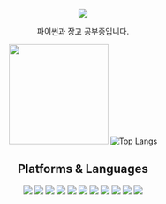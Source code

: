 <div align=center> 
  <p>
  <a href="https://velog.io/@grolar812" target="_blank"><img src="https://img.shields.io/badge/Velog-12b886?style=flat-square&logo=%20Sponsors&logoColor=white"/></a>
  
  
  
</p>
<p>
  파이썬과 장고 공부중입니다.
</p>

   <img height="180em" src="https://github-readme-stats.vercel.app/api?username=grolarkim&show_icons=true&hide_border=true&&count_private=true&include_all_commits=true" />   ![Top Langs](https://github-readme-stats.vercel.app/api/top-langs/?username=grolarkim&layout=compact&hide_border=true&theme=white)
  
 

## Platforms & Languages
<p>
 
  <img src="https://img.shields.io/badge/python-3776AB?style=for-the-badge&logo=python&logoColor=white"> 
  <img src="https://img.shields.io/badge/html5-E34F26?style=for-the-badge&logo=html5&logoColor=white"> 
  <img src="https://img.shields.io/badge/css-1572B6?style=for-the-badge&logo=css3&logoColor=white"> 
  <img src="https://img.shields.io/badge/javascript-F7DF1E?style=for-the-badge&logo=javascript&logoColor=black"> 
  <img src="https://img.shields.io/badge/jquery-0769AD?style=for-the-badge&logo=jquery&logoColor=white">
  <img src="https://img.shields.io/badge/bootstrap-7952B3?style=for-the-badge&logo=bootstrap&logoColor=white">
  <img src="https://img.shields.io/badge/flask-000000?style=for-the-badge&logo=flask&logoColor=white">
  <img src="https://img.shields.io/badge/mongoDB-47A248?style=for-the-badge&logo=MongoDB&logoColor=white">  
  <img src="https://img.shields.io/badge/django-092E20?style=for-the-badge&logo=django&logoColor=white">
  <img src="https://img.shields.io/badge/github-181717?style=for-the-badge&logo=github&logoColor=white">
  <img src="https://img.shields.io/badge/git-F05032?style=for-the-badge&logo=git&logoColor=white">
</p>

</div>
</div>
